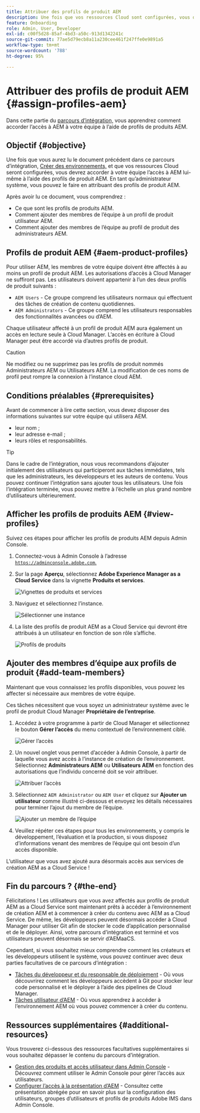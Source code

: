 ```yaml
---
title: Attribuer des profils de produit AEM
description: Une fois que vos ressources Cloud sont configurées, vous devez accorder à votre équipe l’accès à AEM lui-même à l’aide de profils de produits AEM.
feature: Onboarding
role: Admin, User, Developer
exl-id: c00f5d28-85af-4bd3-a50c-913d1342241c
source-git-commit: 77ae5d79ecb8a11a230cee461f247ffe0e9891a5
workflow-type: tm+mt
source-wordcount: '788'
ht-degree: 95%

---
```


# Attribuer des profils de produit AEM {#assign-profiles-aem}

Dans cette partie du [parcours d’intégration,](overview.md) vous apprendrez comment accorder l’accès à AEM à votre équipe à l’aide de profils de produits AEM.

## Objectif {#objective}

Une fois que vous aurez lu le document précédent dans ce parcours d’intégration, [Créer des environnements,](create-environments.md) et que vos ressources Cloud seront configurées, vous devrez accorder à votre équipe l’accès à AEM lui-même à l’aide des profils de produit AEM. En tant qu’administrateur système, vous pouvez le faire en attribuant des profils de produit AEM.

Après avoir lu ce document, vous comprendrez :

* Ce que sont les profils de produits AEM.
* Comment ajouter des membres de l’équipe à un profil de produit utilisateur AEM.
* Comment ajouter des membres de l’équipe au profil de produit des administrateurs AEM.

## Profils de produit AEM {#aem-product-profiles}

Pour utiliser AEM, les membres de votre équipe doivent être affectés à au moins un profil de produit AEM. Les autorisations d’accès à Cloud Manager ne suffiront pas. Les utilisateurs doivent appartenir à l’un des deux profils de produit suivants :

* `AEM Users` - Ce groupe comprend les utilisateurs normaux qui effectuent des tâches de création de contenu quotidiennes.
* `AEM Administrators` - Ce groupe comprend les utilisateurs responsables des fonctionnalités avancées ou d’AEM.

Chaque utilisateur affecté à un profil de produit AEM aura également un accès en lecture seule à Cloud Manager. L’accès en écriture à Cloud Manager peut être accordé via d’autres profils de produit.

>[!CAUTION]
>
>Ne modifiez ou ne supprimez pas les profils de produit nommés Administrateurs AEM ou Utilisateurs AEM. La modification de ces noms de profil peut rompre la connexion à l’instance cloud AEM.

## Conditions préalables {#prerequisites}

Avant de commencer à lire cette section, vous devez disposer des informations suivantes sur votre équipe qui utilisera AEM.

* leur nom ;
* leur adresse e-mail ;
* leurs rôles et responsabilités.

>[!TIP]
>
>Dans le cadre de l’intégration, nous vous recommandons d’ajouter initialement des utilisateurs qui participeront aux tâches immédiates, tels que les administrateurs, les développeurs et les auteurs de contenu. Vous pouvez continuer l’intégration sans ajouter tous les utilisateurs. Une fois l’intégration terminée, vous pouvez mettre à l’échelle un plus grand nombre d’utilisateurs ultérieurement.

## Afficher les profils de produits AEM {#view-profiles}

Suivez ces étapes pour afficher les profils de produits AEM depuis Admin Console.

1. Connectez-vous à Admin Console à l’adresse [`https://adminconsole.adobe.com`.](https://adminconsole.adobe.com)

1. Sur la page **Aperçu**, sélectionnez **Adobe Experience Manager as a Cloud Service** dans la vignette **Produits et services**.

   ![Vignettes de produits et services](/help/journey-onboarding/assets/assign-team1.png)

1. Naviguez et sélectionnez l’instance.

   ![Sélectionner une instance](/help/journey-onboarding/assets/cloud-profiles-1.png)

1. La liste des profils de produit AEM as a Cloud Service qui devront être attribués à un utilisateur en fonction de son rôle s’affiche.

   ![Profils de produits](/help/journey-onboarding/assets/cloud-profiles-2.png)

## Ajouter des membres d’équipe aux profils de produit {#add-team-members}

Maintenant que vous connaissez les profils disponibles, vous pouvez les affecter si nécessaire aux membres de votre équipe.

Ces tâches nécessitent que vous soyez un administrateur système avec le profil de produit Cloud Manager **Propriétaire de l’entreprise**.

1. Accédez à votre programme à partir de Cloud Manager et sélectionnez le bouton **Gérer l’accès** du menu contextuel de l’environnement ciblé.

   ![Gérer l’accès](/help/journey-onboarding/assets/add-team1.png)

1. Un nouvel onglet vous permet d’accéder à Admin Console, à partir de laquelle vous avez accès à l’instance de création de l’environnement. Sélectionnez **Administrateurs AEM** ou **Utilisateurs AEM** en fonction des autorisations que l’individu concerné doit se voir attribuer.

   ![Attribuer l’accès](/help/journey-onboarding/assets/add-team2.png)

1. Sélectionnez `AEM Administrator` ou `AEM User` et cliquez sur **Ajouter un utilisateur** comme illustré ci-dessous et envoyez les détails nécessaires pour terminer l’ajout du membre de l’équipe.

   ![Ajouter un membre de l’équipe](/help/journey-onboarding/assets/add-team3.png)

1. Veuillez répéter ces étapes pour tous les environnements, y compris le développement, l’évaluation et la production, si vous disposez d’informations venant des membres de l’équipe qui ont besoin d’un accès disponible.

L’utilisateur que vous avez ajouté aura désormais accès aux services de création AEM as a Cloud Service !

## Fin du parcours ? {#the-end}

Félicitations ! Les utilisateurs que vous avez affectés aux profils de produit AEM as a Cloud Service sont maintenant prêts à accéder à l’environnement de création AEM et à commencer à créer du contenu avec AEM as a Cloud Service. De même, les développeurs peuvent désormais accéder à Cloud Manager pour utiliser Git afin de stocker le code d’application personnalisé et de le déployer. Ainsi, votre parcours d’intégration est terminé et vos utilisateurs peuvent désormais se servir d’AEMaaCS.

Cependant, si vous souhaitez mieux comprendre comment les créateurs et les développeurs utilisent le système, vous pouvez continuer avec deux parties facultatives de ce parcours d’intégration :

* [Tâches du développeur et du responsable de déploiement](developers.md) - Où vous découvrirez comment les développeurs accèdent à Git pour stocker leur code personnalisé et le déployer à l’aide des pipelines de Cloud Manager.
* [Tâches utilisateur d’AEM](aem-users.md) - Où vous apprendrez à accéder à l’environnement AEM où vous pouvez commencer à créer du contenu.

## Ressources supplémentaires {#additional-resources}

Vous trouverez ci-dessous des ressources facultatives supplémentaires si vous souhaitez dépasser le contenu du parcours d’intégration.

* [Gestion des produits et accès utilisateur dans Admin Console](/help/security/ims-support.md#managing-products-and-user-access-in-admin-console) - Découvrez comment utiliser le Admin Console pour gérer l’accès aux utilisateurs.
* [Configurer l’accès à la présentation d’AEM](https://experienceleague.adobe.com/docs/experience-manager-learn/cloud-service/accessing/walk-through.html?lang=fr) - Consultez cette présentation abrégée pour en savoir plus sur la configuration des utilisateurs, groupes d’utilisateurs et profils de produits Adobe IMS dans Admin Console.

